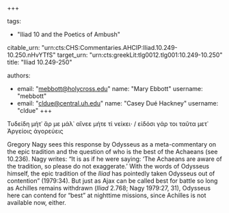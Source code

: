 +++

tags:
- "Iliad 10 and the Poetics of Ambush"

citable_urn: "urn:cts:CHS:Commentaries.AHCIP:Iliad.10.249-10.250.nHvYTfS"
target_urn: "urn:cts:greekLit:tlg0012.tlg001:10.249-10.250"
title: "Iliad 10.249-250"

authors:
- email: "mebbott@holycross.edu"
  name: "Mary Ebbott"
  username: "mebbott"
- email: "cldue@central.uh.edu"
  name: "Casey Dué Hackney"
  username: "cldue"
+++

<p>Τυδείδη μήτ᾽ ἄρ με μάλ᾽ αἴνεε μήτε τί νείκει· / εἰδόσι γάρ τοι ταῦτα μετ᾽ Ἀργείοις ἀγορεύεις</p><p>  </p><p>Gregory Nagy sees this response by Odysseus as a meta-commentary on the epic tradition and the question of who is the best of the Achaeans (see 10.236). Nagy writes: “It is as if he were saying: ‘The Achaeans are aware of the tradition, so please do not exaggerate.’ With the words of Odysseus himself, the epic tradition of the <em>Iliad</em> has pointedly taken Odysseus out of contention” (1979:34). But just as Ajax can be called best for battle so long as Achilles remains withdrawn (<em>Iliad</em> 2.768; Nagy 1979:27, 31), Odysseus here can contend for “best” at nighttime missions, since Achilles is not available now, either.  </p>